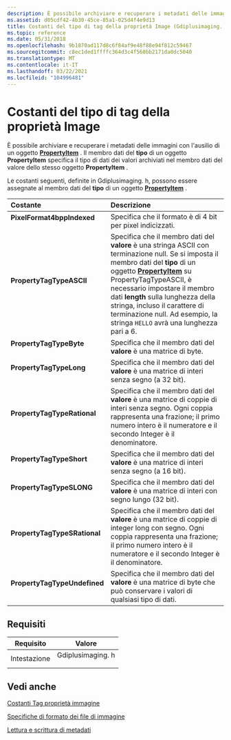 ```yaml
---
description: È possibile archiviare e recuperare i metadati delle immagini con l'ausilio di un oggetto PropertyItem. Il membro dati del tipo di un oggetto PropertyItem specifica il tipo di dati dei valori archiviati nel membro dati del valore dello stesso oggetto PropertyItem.
ms.assetid: d05cdf42-4b30-45ce-85a1-025d4f4e9d13
title: Costanti del tipo di tag della proprietà Image (Gdiplusimaging. h)
ms.topic: reference
ms.date: 05/31/2018
ms.openlocfilehash: 9b1870ad117d8c6f84af9e48f88e94f812c59467
ms.sourcegitcommit: c8ec1ded1ffffc364d3c4f560bb2171da0dc5040
ms.translationtype: MT
ms.contentlocale: it-IT
ms.lasthandoff: 03/22/2021
ms.locfileid: "104996481"
---
```

# <a name="image-property-tag-type-constants"></a>Costanti del tipo di tag della proprietà Image

È possibile archiviare e recuperare i metadati delle immagini con l'ausilio di un oggetto [**PropertyItem**](/windows/win32/api/gdiplusimaging/nl-gdiplusimaging-propertyitem) . Il membro dati del **tipo** di un oggetto **PropertyItem** specifica il tipo di dati dei valori archiviati nel membro dati del valore dello stesso oggetto **PropertyItem** .

Le costanti seguenti, definite in Gdiplusimaging. h, possono essere assegnate al membro dati del **tipo** di un oggetto [**PropertyItem**](/windows/win32/api/gdiplusimaging/nl-gdiplusimaging-propertyitem) .



| Costante                                                                                                                                                                                                                                 | Descrizione                                                                                                                                                                                                                                                                                                                                                                              |
|:-----------------------------------------------------------------------------------------------------------------------------------------------------------------------------------------------------------------------------------------|:-----------------------------------------------------------------------------------------------------------------------------------------------------------------------------------------------------------------------------------------------------------------------------------------------------------------------------------------------------------------------------------------|
| <span id="PixelFormat4bppIndexed"></span><span id="pixelformat4bppindexed"></span><span id="PIXELFORMAT4BPPINDEXED"></span><dl> <dt>**PixelFormat4bppIndexed**</dt> </dl>         | Specifica che il formato è di 4 bit per pixel indicizzati.<br/>                                                                                                                                                                                                                                                                                                                       |
| <span id="PropertyTagTypeASCII"></span><span id="propertytagtypeascii"></span><span id="PROPERTYTAGTYPEASCII"></span><dl> <dt>**PropertyTagTypeASCII**</dt> </dl>                 | Specifica che il membro dati del **valore** è una stringa ASCII con terminazione null. Se si imposta il membro dati del **tipo** di un oggetto [**PropertyItem**](/windows/win32/api/gdiplusimaging/nl-gdiplusimaging-propertyitem) su PropertyTagTypeASCII, è necessario impostare il membro dati **length** sulla lunghezza della stringa, incluso il carattere di terminazione null. Ad esempio, la stringa `HELLO` avrà una lunghezza pari a 6.<br/> |
| <span id="PropertyTagTypeByte"></span><span id="propertytagtypebyte"></span><span id="PROPERTYTAGTYPEBYTE"></span><dl> <dt>**PropertyTagTypeByte**</dt> </dl>                     | Specifica che il membro dati del **valore** è una matrice di byte.<br/>                                                                                                                                                                                                                                                                                                                |
| <span id="PropertyTagTypeLong"></span><span id="propertytagtypelong"></span><span id="PROPERTYTAGTYPELONG"></span><dl> <dt>**PropertyTagTypeLong**</dt> </dl>                     | Specifica che il membro dati del **valore** è una matrice di interi senza segno (a 32 bit).<br/>                                                                                                                                                                                                                                                                                      |
| <span id="PropertyTagTypeRational"></span><span id="propertytagtyperational"></span><span id="PROPERTYTAGTYPERATIONAL"></span><dl> <dt>**PropertyTagTypeRational**</dt> </dl>     | Specifica che il membro dati del **valore** è una matrice di coppie di interi senza segno. Ogni coppia rappresenta una frazione; il primo numero intero è il numeratore e il secondo Integer è il denominatore.<br/>                                                                                                                                                                       |
| <span id="PropertyTagTypeShort"></span><span id="propertytagtypeshort"></span><span id="PROPERTYTAGTYPESHORT"></span><dl> <dt>**PropertyTagTypeShort**</dt> </dl>                 | Specifica che il membro dati del **valore** è una matrice di interi senza segno (a 16 bit).<br/>                                                                                                                                                                                                                                                                                     |
| <span id="PropertyTagTypeSLONG"></span><span id="propertytagtypeslong"></span><span id="PROPERTYTAGTYPESLONG"></span><dl> <dt>**PropertyTagTypeSLONG**</dt> </dl>                 | Specifica che il membro dati del **valore** è una matrice di interi con segno lungo (32 bit).<br/>                                                                                                                                                                                                                                                                                        |
| <span id="PropertyTagTypeSRational"></span><span id="propertytagtypesrational"></span><span id="PROPERTYTAGTYPESRATIONAL"></span><dl> <dt>**PropertyTagTypeSRational**</dt> </dl> | Specifica che il membro dati del **valore** è una matrice di coppie di integer long con segno. Ogni coppia rappresenta una frazione; il primo numero intero è il numeratore e il secondo Integer è il denominatore.<br/>                                                                                                                                                                         |
| <span id="PropertyTagTypeUndefined"></span><span id="propertytagtypeundefined"></span><span id="PROPERTYTAGTYPEUNDEFINED"></span><dl> <dt>**PropertyTagTypeUndefined**</dt> </dl> | Specifica che il membro dati del **valore** è una matrice di byte che può conservare i valori di qualsiasi tipo di dati. <br/>                                                                                                                                                                                                                                                                         |



## <a name="requirements"></a>Requisiti



| Requisito | Valore |
|-------------------|---------------------------------------------------------------------------------------------|
| Intestazione<br/> | <dl> <dt>Gdiplusimaging. h</dt> </dl> |



## <a name="see-also"></a>Vedi anche

<dl> <dt>

[Costanti Tag proprietà immagine](-gdiplus-constant-image-property-tag-constants.md)
</dt> <dt>

[Specifiche di formato dei file di immagine](-gdiplus-constant-image-file-format-specifications.md)
</dt> <dt>

[Lettura e scrittura di metadati](-gdiplus-reading-and-writing-metadata-use.md)
</dt> </dl>

 

 
